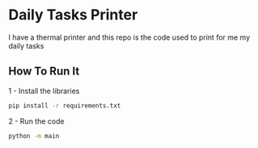 # Daily Tasks Printer

I have a thermal printer and this repo is the code used to print for me my daily tasks

## How To Run It


1 - Install the libraries
```bash
pip install -r requirements.txt
```

2 - Run the code
```bash
python -m main
```

